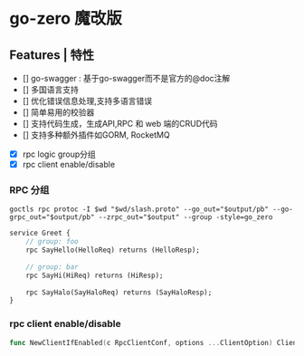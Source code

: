 # go-zero 魔改版

## Features | 特性

- [] go-swagger : 基于go-swagger而不是官方的@doc注解
- [] 多国语言支持
- [] 优化错误信息处理,支持多语言错误
- [] 简单易用的校验器
- [] 支持代码生成，生成API,RPC 和 web 端的CRUD代码
- [] 支持多种额外插件如GORM, RocketMQ
- [X] rpc logic group分组
- [X] rpc client enable/disable

### RPC 分组
```shell
goctls rpc protoc -I $wd "$wd/slash.proto" --go_out="$output/pb" --go-grpc_out="$output/pb" --zrpc_out="$output" --group -style=go_zero
```


```protobuf
service Greet {
    // group: foo
    rpc SayHello(HelloReq) returns (HelloResp);
    
    // group: bar
    rpc SayHi(HiReq) returns (HiResp);
    
    rpc SayHalo(SayHaloReq) returns (SayHaloResp);
}
```

### rpc client enable/disable

```go
func NewClientIfEnabled(c RpcClientConf, options ...ClientOption) Client {}
```
